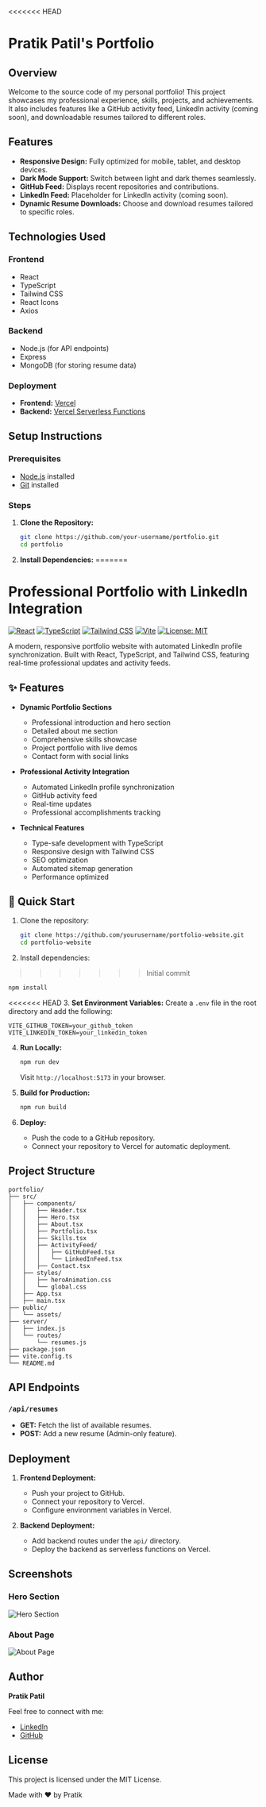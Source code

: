 <<<<<<< HEAD
# Pratik Patil's Portfolio

## Overview
Welcome to the source code of my personal portfolio! This project showcases my professional experience, skills, projects, and achievements. It also includes features like a GitHub activity feed, LinkedIn activity (coming soon), and downloadable resumes tailored to different roles.

## Features
- **Responsive Design:** Fully optimized for mobile, tablet, and desktop devices.
- **Dark Mode Support:** Switch between light and dark themes seamlessly.
- **GitHub Feed:** Displays recent repositories and contributions.
- **LinkedIn Feed:** Placeholder for LinkedIn activity (coming soon).
- **Dynamic Resume Downloads:** Choose and download resumes tailored to specific roles.

## Technologies Used
### Frontend
- React
- TypeScript
- Tailwind CSS
- React Icons
- Axios

### Backend
- Node.js (for API endpoints)
- Express
- MongoDB (for storing resume data)

### Deployment
- **Frontend:** [Vercel](https://vercel.com/)
- **Backend:** [Vercel Serverless Functions](https://vercel.com/docs/serverless-functions/introduction)

## Setup Instructions
### Prerequisites
- [Node.js](https://nodejs.org/) installed
- [Git](https://git-scm.com/) installed

### Steps
1. **Clone the Repository:**
   ```bash
   git clone https://github.com/your-username/portfolio.git
   cd portfolio
   ```

2. **Install Dependencies:**
=======
# Professional Portfolio with LinkedIn Integration

[![React](https://img.shields.io/badge/React-18.3.1-blue.svg)](https://reactjs.org/)
[![TypeScript](https://img.shields.io/badge/TypeScript-5.5.3-blue.svg)](https://www.typescriptlang.org/)
[![Tailwind CSS](https://img.shields.io/badge/Tailwind_CSS-3.4.1-38B2AC.svg)](https://tailwindcss.com/)
[![Vite](https://img.shields.io/badge/Vite-5.4.2-646CFF.svg)](https://vitejs.dev/)
[![License: MIT](https://img.shields.io/badge/License-MIT-yellow.svg)](https://opensource.org/licenses/MIT)

A modern, responsive portfolio website with automated LinkedIn profile synchronization. Built with React, TypeScript, and Tailwind CSS, featuring real-time professional updates and activity feeds.

## ✨ Features

- **Dynamic Portfolio Sections**
  - Professional introduction and hero section
  - Detailed about me section
  - Comprehensive skills showcase
  - Project portfolio with live demos
  - Contact form with social links

- **Professional Activity Integration**
  - Automated LinkedIn profile synchronization
  - GitHub activity feed
  - Real-time updates
  - Professional accomplishments tracking

- **Technical Features**
  - Type-safe development with TypeScript
  - Responsive design with Tailwind CSS
  - SEO optimization
  - Automated sitemap generation
  - Performance optimized

## 🚀 Quick Start

1. Clone the repository:
   ```bash
   git clone https://github.com/yourusername/portfolio-website.git
   cd portfolio-website
   ```

2. Install dependencies:
>>>>>>> Initial commit
   ```bash
   npm install
   ```

<<<<<<< HEAD
3. **Set Environment Variables:**
   Create a `.env` file in the root directory and add the following:
   ```env
   VITE_GITHUB_TOKEN=your_github_token
   VITE_LINKEDIN_TOKEN=your_linkedin_token
   ```

4. **Run Locally:**
   ```bash
   npm run dev
   ```
   Visit `http://localhost:5173` in your browser.

5. **Build for Production:**
   ```bash
   npm run build
   ```

6. **Deploy:**
   - Push the code to a GitHub repository.
   - Connect your repository to Vercel for automatic deployment.

## Project Structure
```
portfolio/
├── src/
│   ├── components/
│   │   ├── Header.tsx
│   │   ├── Hero.tsx
│   │   ├── About.tsx
│   │   ├── Portfolio.tsx
│   │   ├── Skills.tsx
│   │   ├── ActivityFeed/
│   │   │   ├── GitHubFeed.tsx
│   │   │   └── LinkedInFeed.tsx
│   │   ├── Contact.tsx
│   ├── styles/
│   │   ├── heroAnimation.css
│   │   └── global.css
│   ├── App.tsx
│   ├── main.tsx
├── public/
│   └── assets/
├── server/
│   ├── index.js
│   └── routes/
│       └── resumes.js
├── package.json
├── vite.config.ts
└── README.md
```

## API Endpoints
### `/api/resumes`
- **GET:** Fetch the list of available resumes.
- **POST:** Add a new resume (Admin-only feature).

## Deployment
1. **Frontend Deployment:**
   - Push your project to GitHub.
   - Connect your repository to Vercel.
   - Configure environment variables in Vercel.

2. **Backend Deployment:**
   - Add backend routes under the `api/` directory.
   - Deploy the backend as serverless functions on Vercel.

## Screenshots
### Hero Section
![Hero Section](./screenshots/hero.png)

### About Page
![About Page](./screenshots/about.png)

## Author
**Pratik Patil**

Feel free to connect with me:
- [LinkedIn](https://www.linkedin.com/in/pshpatil/)
- [GitHub](https://github.com/github-pratik)

## License
This project is licensed under the MIT License.

Made with ❤️ by Pratik

